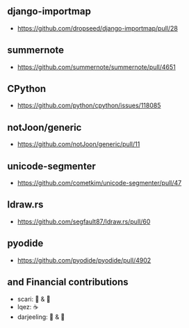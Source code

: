 ## django-importmap
 - https://github.com/dropseed/django-importmap/pull/28

## summernote
 - https://github.com/summernote/summernote/pull/4651

## CPython
 - https://github.com/python/cpython/issues/118085

## notJoon/generic
 - https://github.com/notJoon/generic/pull/11

## unicode-segmenter
 - https://github.com/cometkim/unicode-segmenter/pull/47

## ldraw.rs
 - https://github.com/segfault87/ldraw.rs/pull/60

## pyodide
 - https://github.com/pyodide/pyodide/pull/4902

## and Financial contributions
 - scari: 🏢 & 🛜
 - lqez: ☕
 - darjeeling: 🍕 & 🥤
